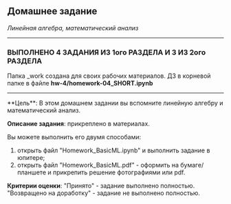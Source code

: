 ## Домашнее задание
*Линейная алгебра, математический анализ*
<hr>

### ВЫПОЛНЕНО  4 ЗАДАНИЯ ИЗ 1ого РАЗДЕЛА И 3 ИЗ 2ого РАЗДЕЛА

Папка _work создана для своих рабочих материалов. ДЗ в корневой папке в файле **hw-4/homework-04_SHORT.ipynb**

<hr>
**Цель**:
В этом домашнем задании вы вспомните линейную алгебру и математический анализ.


**Описание задания**:
прикреплено в материалах.

Вы можете выполнить его двумя способами:
1. открыть файл "Homework_BasicML.ipynb" и выполнить задание в юпитере;
2. открыть файл "Homework_BasicML.pdf" - оформить на бумаге/планшете и прикрепить решение фотографиями или pdf.


**Критерии оценки**:
"Принято" - задание выполнено полностью.
"Возвращено на доработку" - задание не выполнено полностью.


